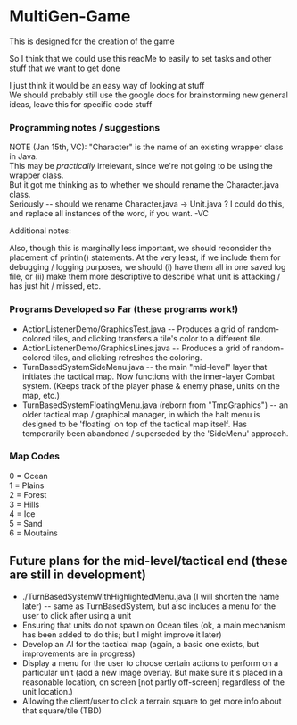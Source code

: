 # MultiGen-Game
This is designed for the creation of the game  

So I think that we could use this readMe to easily to set tasks and other stuff that we want to get done  

I just think it would be an easy way of looking at stuff  
We should probably still use the google docs for brainstorming new general ideas, leave this for specific code stuff  

### Programming notes / suggestions
NOTE (Jan 15th, VC): "Character" is the name of an existing wrapper class in Java.  
This may be *practically* irrelevant, since we're not going to be using the wrapper class.  
But it got me thinking as to whether we should rename the Character.java class.  
Seriously -- should we rename Character.java -> Unit.java ? I could do this, and replace all instances of the word, if you want. -VC  

Additional notes:

Also, though this is marginally less important, we should reconsider the placement of println() statements. At the very least, if we include them for debugging / logging purposes, we should (i) have them all in one saved log file, or (ii) make them more descriptive to describe what unit is attacking / has just hit / missed, etc.

### Programs Developed so Far (these programs work!)
*   ActionListenerDemo/GraphicsTest.java -- Produces a grid of random-colored tiles, and clicking transfers a tile's color to a different tile.
*   ActionListenerDemo/GraphicsLines.java -- Produces a grid of random-colored tiles, and clicking refreshes the coloring.
*   TurnBasedSystemSideMenu.java -- the main "mid-level" layer that initiates the tactical map. Now functions with the inner-layer Combat system. (Keeps track of the player phase & enemy phase, units on the map, etc.)
*   TurnBasedSystemFloatingMenu.java (reborn from "TmpGraphics") -- an older tactical map / graphical manager, in which the halt menu is designed to be 'floating' on top of the tactical map itself. Has temporarily been abandoned / superseded by the 'SideMenu' approach.

### Map Codes

0 = Ocean  
1 = Plains  
2 = Forest  
3 = Hills  
4 = Ice  
5 = Sand  
6 = Moutains  

## Future plans for the mid-level/tactical end (these are still in development)
*   ./TurnBasedSystemWithHighlightedMenu.java (I will shorten the name later) -- same as TurnBasedSystem, but also includes a menu for the user to click after using a unit
*   Ensuring that units do not spawn on Ocean tiles (ok, a main mechanism has been added to do this; but I might improve it later)
*   Develop an AI for the tactical map (again, a basic one exists, but improvements are in progress)
*   Display a menu for the user to choose certain actions to perform on a particular unit (add a new image overlay. But make sure it's placed in a reasonable location, on screen [not partly off-screen] regardless of the unit location.)
*   Allowing the client/user to click a terrain square to get more info about that square/tile (TBD)


